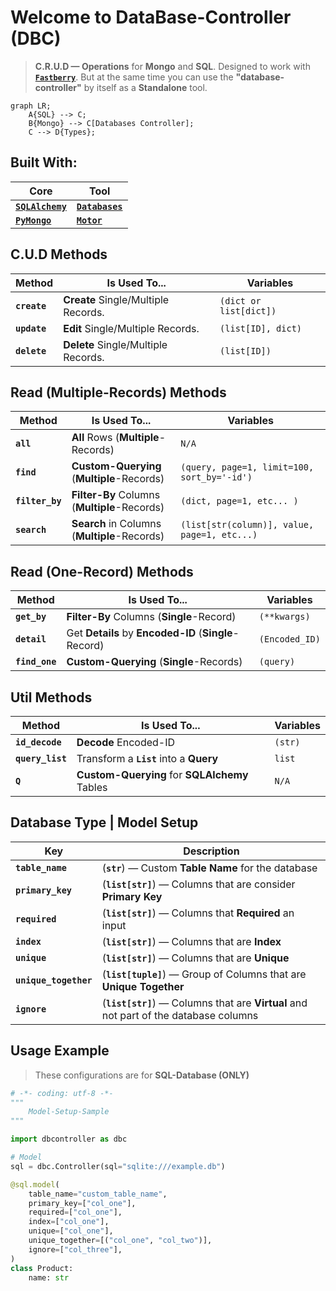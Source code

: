 # Welcome to **DataBase-Controller (DBC)**

> **C.R.U.D — Operations** for **Mongo** and **SQL**. Designed to work with <a href="https://pypi.org/project/fastberry/" target="_blank">**`Fastberry`**</a>.
> But at the same time you can use the **"database-controller"** by itself as a **Standalone** tool.

```mermaid
graph LR;
    A{SQL} --> C;
    B{Mongo} --> C[Databases Controller];
    C --> D{Types};
```

## **Built** With:

| Core                                                                                | Tool                                                                              |
| ----------------------------------------------------------------------------------- | --------------------------------------------------------------------------------- |
| <a href="https://pypi.org/project/SQLAlchemy/" target="_blank">**`SQLAlchemy`**</a> | <a href="https://pypi.org/project/databases/" target="_blank">**`Databases`**</a> |
| <a href="https://pypi.org/project/pymongo/" target="_blank">**`PyMongo`**</a>       | <a href="https://pypi.org/project/motor/" target="_blank">**`Motor`**</a>         |

## **C.U.D** Methods

| Method       | Is Used To...                       | Variables              |
| ------------ | ----------------------------------- | ---------------------- |
| **`create`** | **Create** Single/Multiple Records. | `(dict or list[dict])` |
| **`update`** | **Edit** Single/Multiple Records.   | `(list[ID], dict)`     |
| **`delete`** | **Delete** Single/Multiple Records. | `(list[ID])`           |

## **Read (Multiple-Records)** Methods

| Method          | Is Used To...                                | Variables                                    |
| --------------- | -------------------------------------------- | -------------------------------------------- |
| **`all`**       | **All** Rows (**Multiple**-Records)          | `N/A`                                        |
| **`find`**      | **Custom-Querying** (**Multiple**-Records)   | `(query, page=1, limit=100, sort_by='-id')`  |
| **`filter_by`** | **Filter-By** Columns (**Multiple**-Records) | `(dict, page=1, etc... )`                    |
| **`search`**    | **Search** in Columns (**Multiple**-Records) | `(list[str(column)], value, page=1, etc...)` |

## **Read (One-Record)** Methods

| Method         | Is Used To...                                         | Variables      |
| -------------- | ----------------------------------------------------- | -------------- |
| **`get_by`**   | **Filter-By** Columns (**Single**-Record)             | `(**kwargs)`   |
| **`detail`**   | Get **Details** by **Encoded-ID** (**Single**-Record) | `(Encoded_ID)` |
| **`find_one`** | **Custom-Querying** (**Single**-Records)              | `(query)`      |

## **Util** Methods

| Method           | Is Used To...                                 | Variables |
| ---------------- | --------------------------------------------- | --------- |
| **`id_decode`**  | **Decode** Encoded-ID                         | `(str)`   |
| **`query_list`** | Transform a **`List`** into a **Query**       | `list`    |
| **`Q`**          | **Custom-Querying** for **SQLAlchemy** Tables | `N/A`     |

## Database **Type | Model** Setup

| Key                   | Description                                                                           |
| --------------------- | ------------------------------------------------------------------------------------- |
| **`table_name`**      | (**`str`**) — Custom **Table Name** for the database                                  |
| **`primary_key`**     | (**`list[str]`**) — Columns that are consider **Primary Key**                         |
| **`required`**        | (**`list[str]`**) — Columns that **Required** an input                                |
| **`index`**           | (**`list[str]`**) — Columns that are **Index**                                        |
| **`unique`**          | (**`list[str]`**) — Columns that are **Unique**                                       |
| **`unique_together`** | (**`list[tuple]`**) — Group of Columns that are **Unique Together**                   |
| **`ignore`**          | (**`list[str]`**) — Columns that are **Virtual** and not part of the database columns |

## Usage **Example**

> These configurations are for **SQL-Database (ONLY)**

```python title="model-sample.py"
# -*- coding: utf-8 -*-
"""
    Model-Setup-Sample
"""

import dbcontroller as dbc

# Model
sql = dbc.Controller(sql="sqlite:///example.db")

@sql.model(
    table_name="custom_table_name",
    primary_key=["col_one"],
    required=["col_one"],
    index=["col_one"],
    unique=["col_one"],
    unique_together=[("col_one", "col_two")],
    ignore=["col_three"],
)
class Product:
    name: str
```
